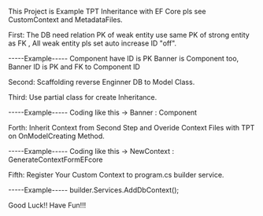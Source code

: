 This Project is Example TPT Inheritance with EF Core pls see CustomContext and MetadataFiles.

First: The DB need relation PK of weak entity use same PK of strong entity as FK , All weak entity pls set auto increase ID "off".

-----Example-----
Component have ID is PK
Banner is Component too, Banner ID is PK and FK to Component ID

Second: Scaffolding reverse Enginner DB to Model Class.

Third: Use partial class for create Inheritance.

-----Example-----
Coding like this -> Banner : Component

Forth: Inherit Context from Second Step and Overide Context Files with TPT on OnModelCreating Method.

-----Example-----
Coding like this -> NewContext : GenerateContextFormEFcore

Fifth: Register Your Custom Context to program.cs builder service.

-----Example-----
builder.Services.AddDbContext<NewContext>();

Good Luck!! Have Fun!!!
